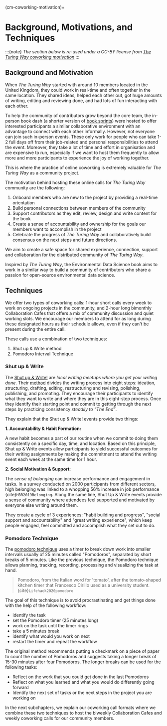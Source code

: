 (cm-coworking-motivation)=
# Background, Motivations, and Techniques

:::{note}
*The section below is re-used under a CC-BY license from [_The Turing Way_ coworking motivation](https://github.com/alan-turing-institute/the-turing-way/blob/main/book/website/community-handbook/coworking/coworking-motivation.md)*
:::

## Background and Motivation

When _The Turing Way_ started with around 10 members located in the United Kingdom, they could work in real-time and often together in the same location.
They shared ideas, helped each other out, got huge amounts of writing, editing and reviewing done, and had lots of fun interacting with each other.

To help the community of contributors grow beyond the core team, the in-person book dash (a shorter version of [book sprints](https://www.booksprints.net/)) were hosted to offer interested participants a similar collaborative environment with an advantage to connect with each other informally.
However, not everyone can join such in-person events.
These only work for people who can take 1-2 full days off from their job-related and personal responsibilities to attend the event.
Moreover, they take a lot of time and effort in organisation and are expensive to run, especially if we want to host them frequently to allow more and more participants to experience the joy of working together.

This is where the practice of online coworking is extremely valuable for _The Turing Way_ as a community project.

The motivation behind hosting these online calls for _The Turing Way_ community are the following:

1. Onboard members who are new to the project by providing a real-time orientation
2. Build personal connections between members of the community
3. Support contributors as they edit, review, design and write content for the book
4. Create a sense of accountability and ownership for the goals our members want to accomplish in the project
5. Celebrate the progress of _The Turing Way_ and collaboratively build consensus on the next steps and future directions.

We aim to create a safe space for shared experience, connection, support and collaboration for the distributed community of _The Turing Way_.

Inspired by _The Turing Way_, the Environmental Data Science book aims to work in a similar way to build a community of contributors who share a passion for open-source environmental data science.

## Techniques

We offer two types of coworking calls: 1-hour short calls every week to work on ongoing projects in the community, and 2-hour long bimonthly Collaboration Cafes that offers a mix of community discussion and quiet working slots.
We encourage our members to attend for as long during these designated hours as their schedule allows, even if they can't be present during the entire call.

These calls use a combination of two techniques:
1. Shut up & Write method
2. Pomodoro Interval Technique

### Shut up & Write

The [Shut up & Write!](https://shutupwrite.com/) are *local writing meetups where you get your writing done*.
Their [method](https://shutupwrite.com/method) divides the writing process into eight steps: ideation, structuring, drafting, editing, restructuring and revising, polishing, publishing, and promoting.
They encourage their participants to identify what they want to write and where they are in this eight-step process.
Once they identify their starting point and commit to getting through the next steps by practicing consistency *steadily to “The End”*.

They explain that the Shut up & Write! events provide two things:

**1. Accountability & Habit Formation:**

A new habit becomes a part of our routine when we commit to doing them consistently on a specific day, time, and location.
Based on this principle, Shut up & Write events allow participants to yield successful outcomes for their writing assignments by making the commitment to attend the writing event each week at the same time for 1 hour.

**2. Social Motivation & Support:**

The *sense of belonging* can increase performance and engagement in tasks.
In a survey conducted on 2000 participants from different sectors, high belonging was linked to a whopping 56% increase in job performance {cite}`HBR2019Belonging`.
Along the same line, Shut Up & Write events provide a sense of community where attendees feel supported and motivated by everyone else writing around them.

They create a cycle of 3 experiences: "habit building and progress", "social support and accountability" and "great writing experience", which keep people engaged, feel committed and accomplish what they set out to do.

### Pomodoro Technique

The [pomodoro technique](https://en.wikipedia.org/wiki/Pomodoro_Technique) uses a timer to break down work into smaller intervals usually of 25 minutes called "Pomodoros", separated by short breaks of 5 minutes.
Like the previous technique, the Pomodoro technique allows planning, tracking, recording, processing and visualizing the task at hand.

> Pomodoro, from the Italian word for 'tomato', after the tomato-shaped kitchen timer that Francesco Cirillo used as a university student. {cite}`Lifehack2020pomodoro`

The goal of this technique is to avoid procrastinating and get things done with the help of the following workflow:
- identify the task
- set the Pomodoro timer (25 minutes long)
- work on the task until the timer rings
- take a 5 minutes break
- identify what would you work on next
- restart the timer and repeat the workflow

The original method recommends putting a checkmark on a piece of paper to count the number of Pomodoros and suggests taking a longer break of 15-30 minutes after four Pomodoros.
The longer breaks can be used for the following tasks:
- Reflect on the work that you could get done in the last Pomodoros
- Reflect on what you learned and what you would do differently going forward
- Identify the next set of tasks or the next steps in the project you are working on

In the next subchapters, we explain our coworking call formats where we combine these two techniques to host the biweekly Collaboration Cafes and weekly coworking calls for our community members.
